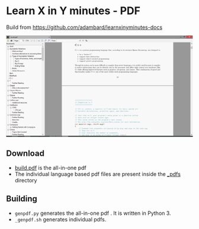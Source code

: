 # Learn X in Y minutes - PDF

Build from https://github.com/adambard/learnxinyminutes-docs

![Screenshot](screenshot.png)


## Download

* [build.pdf](https://github.com/aviaryan/learnxinyminutes-pdf/raw/master/build.pdf) is the all-in-one pdf
* The individual language based pdf files are present inside the [_pdfs](_pdfs) directory


## Building

* `genpdf.py` generates the all-in-one pdf . It is written in Python 3.
* `_genpdf.sh` generates individual pdfs.